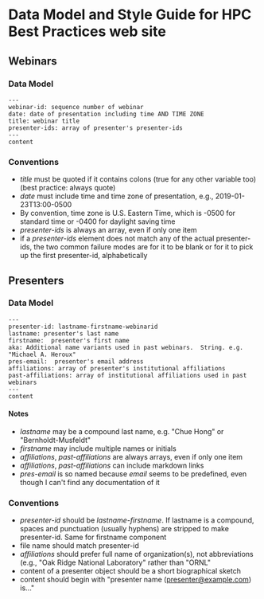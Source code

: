 # Data Model and Style Guide for HPC Best Practices web site

## Webinars

### Data Model

```
---
webinar-id: sequence number of webinar
date: date of presentation including time AND TIME ZONE
title: webinar title
presenter-ids: array of presenter's presenter-ids
---
content
```

### Conventions

- *title* must be quoted if it contains colons (true for any other variable too) (best practice: always quote)
- *date* must include time and time zone of presentation, e.g., 2019-01-23T13:00-0500
- By convention, time zone is U.S. Eastern Time, which is -0500 for standard time or -0400 for daylight saving time
- *presenter-ids* is always an array, even if only one item
- if a *presenter-ids* element does not match any of the actual presenter-ids, the two common failure modes are for it to be blank or for it to pick up the first presenter-id, alphabetically

## Presenters

### Data Model

```
---
presenter-id: lastname-firstname-webinarid
lastname: presenter's last name
firstname:  presenter's first name
aka: Additional name variants used in past webinars.  String. e.g. "Michael A. Heroux"
pres-email:  presenter's email address
affiliations: array of presenter's institutional affiliations
past-affiliations: array of institutional affiliations used in past webinars
---
content
```

#### Notes

- *lastname* may be a compound last name, e.g. "Chue Hong" or "Bernholdt-Musfeldt"
- *firstname* may include multiple names or initials
- *affiliations*, *past-affiliations* are always arrays, even if only one item
- *affiliations*, *past-affiliations* can include markdown links
- *pres-email* is so named because *email* seems to be predefined, even though I can't find any documentation of it

### Conventions

- *presenter-id* should be *lastname*-*firstname*.  If lastname is a compound, spaces and punctuation (usually hyphens) are stripped to make presenter-id.  Same for firstname component
- file name should match presenter-id
- *affiliations* should prefer full name of organization(s), not abbreviations (e.g., "Oak Ridge National Laboratory" rather than "ORNL"
- content of a presenter object should be a short biographical sketch
- content should begin with "presenter name (<presenter@example.com>) is..."
